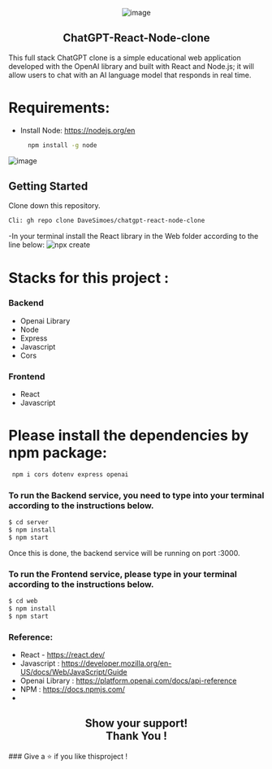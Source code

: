 <div align="center">
 
![image](https://github.com/DaveSimoes/chatgpt-react-node-clone/assets/109705197/655133f3-abf4-4833-b8c3-b5fb90b2e9ba)

</div> 




<h2 align="center">
 ChatGPT-React-Node-clone
</h2>


This full stack ChatGPT clone is a simple educational web application developed with the OpenAI library and built with React and Node.js; it will allow users to chat with an AI language model that responds in real time.


# Requirements:
- Install Node: https://nodejs.org/en
  
  ```sh
    npm install -g node
  ```


 
![image](https://github.com/DaveSimoes/chatgpt-react-node-clone/assets/109705197/d2861369-d049-42be-b741-b0641fd1c9ac)


## Getting Started
Clone down this repository. 
```sh
Cli: gh repo clone DaveSimoes/chatgpt-react-node-clone
```

-In your terminal install the React library in the Web folder according to the line below: 
![npx create](https://github.com/DaveSimoes/chatgpt-react-node-clone/assets/109705197/5b15a35a-fbe7-46cf-81a9-5a64926cd855)


# Stacks for this project :

### Backend
   - Openai Library 
   - Node 
   - Express
   - Javascript
   - Cors
  
### Frontend
   - React 
   - Javascript

# Please install the dependencies by npm package:

```sh
 npm i cors dotenv express openai
```

### To run the Backend service, you need to type into your terminal according to the instructions below.
```sh
$ cd server
$ npm install
$ npm start
```
Once this is done, the backend service will be running on port :3000. 

### To run the Frontend service, please type in your terminal according to the instructions below.

```sh
$ cd web
$ npm install
$ npm start
```

### Reference:
- React - https://react.dev/
- Javascript : https://developer.mozilla.org/en-US/docs/Web/JavaScript/Guide
- Openai Library : https://platform.openai.com/docs/api-reference
-  NPM : https://docs.npmjs.com/
-  
<h2 align= "center">Show your support! </br>
Thank You !</h2>
### Give a ⭐ if you like thisproject !
